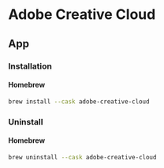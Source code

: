 # Adobe Creative Cloud

## App

### Installation

#### Homebrew

```sh
brew install --cask adobe-creative-cloud
```

### Uninstall

#### Homebrew

```sh
brew uninstall --cask adobe-creative-cloud
```

